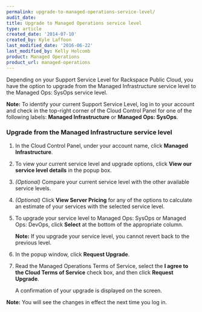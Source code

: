 ```yaml
---
permalink: upgrade-to-managed-operations-service-level/
audit_date:
title: Upgrade to Managed Operations service level
type: article
created_date: '2014-07-10'
created_by: Kyle Laffoon
last_modified_date: '2016-06-22'
last_modified_by: Kelly Holcomb
product: Managed Operations
product_url: managed-operations
---
```


Depending on your Support Service Level for Rackspace Public Cloud, you have the option to upgrade from the Managed Infrastructure service level to the Managed Ops: SysOps service level.

**Note:** To identify your current Support Service Level, log in to your
account and check in the top-right corner of the Cloud Control Panel for
one of the following labels: **Managed Infrastructure** or **Managed Ops:
SysOps**.

### Upgrade from the Managed Infrastructure service level

1.  In the Cloud Control Panel, under your account name, click **Managed
    Infrastructure**.

2.  To view your current service level and upgrade options, click **View
    our service level details** in the popup box.

3.  *(Optional)* Compare your current service level with the other
    available service levels.

4.  *(Optional)* Click **View Server Pricing** for any of the options to
    calculate an estimate of your services with the selected
    service level.

5.  To upgrade your service level to Managed Ops: SysOps or Managed Ops:
    DevOps, click **Select** at the bottom of the appropriate column.

    **Note:** If you upgrade your service level, you cannot revert back
    to the previous level.

6.  In the popup window, click **Request Upgrade**.

7.  Read the Managed Operations Terms of Service, select the **I agree
    to the Cloud Terms of Service** check box, and then click **Request
    Upgrade**.

    A confirmation of your upgrade is displayed on the screen.

**Note:** You will see the changes in effect the next time you log in.
